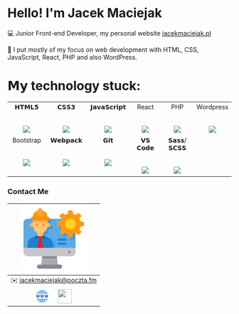 # Hello! I'm Jacek Maciejak

:computer: Junior Front-end Developer, my personal website <a href="http://www.jacekmaciejak.pl" target="_blank">jacekmaciejak.pl</a> <br>

:vulcan_salute: I put mostly of my focus on web development with HTML, CSS, JavaScript, React, PHP and also WordPress. 

# 𝗠𝘆 technology stuck:
<table>
  <body>
    <tr valign="top">
      <td align="center">
        <span>𝗛𝗧𝗠𝗟𝟱</span><br><br><br>
        <img height="64px" src="https://cdn.svgporn.com/logos/html-5.svg">
      </td>
      <td align="center">
        <span>𝗖𝗦𝗦𝟯</span><br><br><br>
        <img height="64px" src="https://cdn.svgporn.com/logos/css-3.svg">
      </td>
      <td align="center">
        <span>𝗝𝗮𝘃𝗮𝗦𝗰𝗿𝗶𝗽𝘁</span><br><br><br>
        <img height="64px" src="https://cdn.svgporn.com/logos/javascript.svg">
      </td>
      <td align="center">
        <span>React</span><br><br><br>
        <img height="64px" src="https://cdn.svgporn.com/logos/react.svg">
      </td>
       <td align="center">
        <span>PHP</span><br><br><br>
        <img height="64px" src="https://cdn.svgporn.com/logos/php.svg">
      </td>
      <td align="center">
        <span>Wordpress</span><br><br><br>
        <img height="64px" src="https://cdn.svgporn.com/logos/wordpress.svg">
      </td>
    </tr>
    <tr valign="top">
       <td width="20%" align="center">
        <span>Bootstrap</span><br><br><br>
        <img height="64px" src="https://cdn.svgporn.com/logos/bootstrap.svg">
      </td>
      <td width="20%" align="center">
        <span>𝗪𝗲𝗯𝗽𝗮𝗰𝗸</span><br><br><br>
        <img height="64px" src="https://cdn.svgporn.com/logos/webpack.svg">
      </td>
      <td width="20%" align="center">
        <span>𝗚𝗶𝘁</span><br><br><br>
        <img height="64px" src="https://cdn.svgporn.com/logos/git-icon.svg">
      </td>
      <td width="20%" align="center">
        <span>𝗩𝗦 𝗖𝗼𝗱𝗲</span><br><br><br>
        <img height="64px" src="https://cdn.svgporn.com/logos/visual-studio-code.svg">
      </td>
        <td width="20%" align="center">
        <span>𝗦𝗮𝘀𝘀/𝗦𝗖𝗦𝗦</span><br><br><br>
        <img height="64px" src="https://cdn.svgporn.com/logos/sass.svg">
      </td>
    </tr>
  </body>
</table>


### Contact Me
|  <a href="https://github.com/jacekmaciejak"><img src="https://github.com/rkasale28/rkasale28/blob/master/icons/engineer.png" width="150px" height="150px" /></a> |
|:---------------------------------------------------------------------------------------------------------------------------------------: |
|✉️ jacekmaciejak@poczta.fm 
|<a href="http://jacekmaciejak.pl/"><img src="https://github.com/rkasale28/rkasale28/blob/master/icons/icons8-website-96.png" width="32px" height="32px"></a> &nbsp; &nbsp; <a href="https://www.linkedin.com/in/jacek-maciejak-frontend-developer/"><img src="https://i.ibb.co/Kx2GSrT/linkedin.png" width="32px" height="32px"></a>

